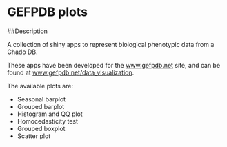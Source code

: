 GEFPDB plots
===========

##Description

A collection of shiny apps to represent biological phenotypic data from a Chado DB.

These apps have been developed for the www.gefpdb.net site, and can be found at www.gefpdb.net/data_visualization.

The available plots are:

* Seasonal barplot
* Grouped barplot
* Histogram and QQ plot
* Homocedasticity test
* Grouped boxplot
* Scatter plot


